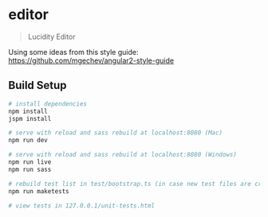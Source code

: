# editor

> Lucidity Editor

Using some ideas from this style guide:
https://github.com/mgechev/angular2-style-guide

## Build Setup

``` bash
# install dependencies
npm install
jspm install

# serve with reload and sass rebuild at localhost:8080 (Mac)
npm run dev

# serve with reload and sass rebuild at localhost:8080 (Windows)
npm run live
npm run sass

# rebuild test list in test/bootstrap.ts (in case new test files are created)
npm run maketests

# view tests in 127.0.0.1/unit-tests.html
```
